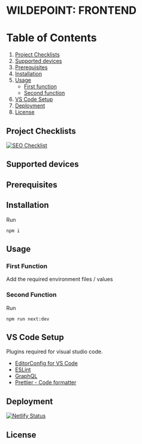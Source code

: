 # **WILDEPOINT:** FRONTEND

# Table of Contents

1. [Project Checklists](#project-checklists)
1. [Supported devices](#supported-devices)
1. [Prerequisites](#prerequisites)
1. [Installation](#installation)
1. [Usage](#usage)
    - [First function](#first-function)
    - [Second function](#second-function)
1. [VS Code Setup](#vs-code-setup)
1. [Deployment](#deployment)
1. [License](#license)

## Project Checklists

[![SEO Checklist](https://img.shields.io/badge/SEO%20CHECKLIST-INCOMPLETE-red)](https://github.com/kinkwilde/wildepoint-frontend/tree/main/checklists/seo.md)

## Supported devices

## Prerequisites

## Installation

Run

```
npm i
```

## Usage

### First Function

Add the required environment files / values

### Second Function

Run

```
npm run next:dev
```

## VS Code Setup

Plugins required for visual studio code.

-   [EditorConfig for VS Code](https://marketplace.visualstudio.com/items?itemName=EditorConfig.EditorConfig)
-   [ESLint](https://marketplace.visualstudio.com/items?itemName=dbaeumer.vscode-eslint)
-   [GraphQL](https://marketplace.visualstudio.com/items?itemName=GraphQL.vscode-graphql)
-   [Prettier - Code formatter](https://marketplace.visualstudio.com/items?itemName=esbenp.prettier-vscode)

## Deployment

[![Netlify Status](https://api.netlify.com/api/v1/badges/1b99be0a-a887-4daf-a9cb-850464180100/deploy-status)](https://app.netlify.com/sites/wildepoint/deploys)

## License
